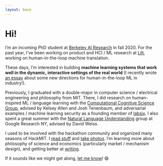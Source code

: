 ```yaml
---
layout: base
---
```

# Hi!

I’m an incoming PhD student at [Berkeley AI Research](https://bair.berkeley.edu/) in fall 2020. For the past year, I’ve been working on product and HCI / ML research at [Lilt](lilt.com), working on human-in-the-loop machine translation.

These days, I’m interested in building **machine learning systems that work well in the dynamic, interactive settings of the real world** (I recently wrote [an essay](/2020/06/08/rethinking-human-ai-interaction/) about some new directions for human-in-the-loop ML in industry!).

Previously, I graduated with a double-major in computer science / electrical engineering and philosophy from MIT. There, I did research on human-inspired ML / language learning with the [Computational Cognitive Science Group](http://cocosci.mit.edu/), advised by Kelsey Allen and Josh Tenenbaum, and adversarial examples / machine learning security as a founding member of [labsix](http://labsix.org/). I also spent a great summer with the [Natural Language Understanding](https://research.google/teams/language/) group at Google Research NY, advised by David Weiss.

I used to be involved with the hackathon community and organized many seasons of HackMIT. I [read stuff](/reads) and [take photos](/photo). I’m learning more about philosophy of science and economics (particularly market / mechanism design), and getting better at [writing](/blog).

If it sounds like we might get along, [let me know](mailto:lnj@mit.edu)! 😄